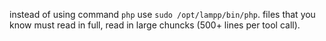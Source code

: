 instead of using command `php` use `sudo /opt/lampp/bin/php`.
files that you know must read in full, read in large chuncks (500+ lines per tool call).
